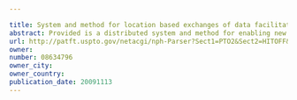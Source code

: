 ```yaml
---

title: System and method for location based exchanges of data facilitating distributed location applications
abstract: Provided is a distributed system and method for enabling new and useful location dependent features and functionality to mobile data processing systems. Mobile data processing systems (MSs) interact with each other as peers in communications and interoperability. Indirectly located mobile data processing systems are located relative other mobile data processing systems, and are automatically located using whereabouts data of directly located mobile data processing systems and/or whereabouts data of other indirectly located mobile data processing systems. A mobile data processing system may dynamically take on roles of being directly located or indirectly located, depending on the environment and capabilities available at a particular time. Data is shared between mobile data processing systems to carry out novel Location Based eXchanges (LBX) of data for new mobile applications. Information transmitted inbound to, transmitted outbound from, is in process at, or is application modified at a mobile data processing system triggers processing of actions in accordance with user configured permissions, charters, and other configurations. In a preferred embodiment, a user configurable platform is provided for quickly building well behaving LBX applications at MSs and across a plurality of interoperating MSs. Tools, triggered interfaces and integrated applications are disclosed for a breadth of MS LBX configurations and functionality.
url: http://patft.uspto.gov/netacgi/nph-Parser?Sect1=PTO2&Sect2=HITOFF&p=1&u=%2Fnetahtml%2FPTO%2Fsearch-adv.htm&r=1&f=G&l=50&d=PALL&S1=08634796&OS=08634796&RS=08634796
owner: 
number: 08634796
owner_city: 
owner_country: 
publication_date: 20091113
---
```

